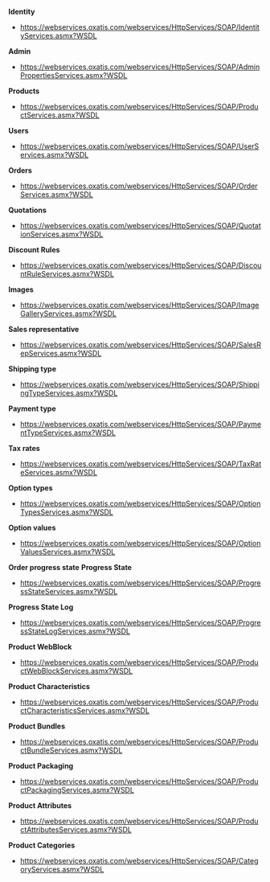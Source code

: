**Identity**
- https://webservices.oxatis.com/webservices/HttpServices/SOAP/IdentityServices.asmx?WSDL

**Admin**
- https://webservices.oxatis.com/webservices/HttpServices/SOAP/AdminPropertiesServices.asmx?WSDL

**Products**
- https://webservices.oxatis.com/webservices/HttpServices/SOAP/ProductServices.asmx?WSDL

**Users**
- https://webservices.oxatis.com/webservices/HttpServices/SOAP/UserServices.asmx?WSDL

**Orders**
- https://webservices.oxatis.com/webservices/HttpServices/SOAP/OrderServices.asmx?WSDL

**Quotations**
- https://webservices.oxatis.com/webservices/HttpServices/SOAP/QuotationServices.asmx?WSDL

**Discount Rules**
- https://webservices.oxatis.com/webservices/HttpServices/SOAP/DiscountRuleServices.asmx?WSDL

**Images**
- https://webservices.oxatis.com/webservices/HttpServices/SOAP/ImageGalleryServices.asmx?WSDL

**Sales representative**
- https://webservices.oxatis.com/webservices/HttpServices/SOAP/SalesRepServices.asmx?WSDL

**Shipping type**
- https://webservices.oxatis.com/webservices/HttpServices/SOAP/ShippingTypeServices.asmx?WSDL

**Payment type**
- https://webservices.oxatis.com/webservices/HttpServices/SOAP/PaymentTypeServices.asmx?WSDL

**Tax rates**
- https://webservices.oxatis.com/webservices/HttpServices/SOAP/TaxRateServices.asmx?WSDL

**Option types**
- https://webservices.oxatis.com/webservices/HttpServices/SOAP/OptionTypesServices.asmx?WSDL

**Option values**
- https://webservices.oxatis.com/webservices/HttpServices/SOAP/OptionValuesServices.asmx?WSDL

**Order progress state**
**Progress State**
- https://webservices.oxatis.com/webservices/HttpServices/SOAP/ProgressStateServices.asmx?WSDL

**Progress State Log**
- https://webservices.oxatis.com/webservices/HttpServices/SOAP/ProgressStateLogServices.asmx?WSDL

**Product WebBlock**
- https://webservices.oxatis.com/webservices/HttpServices/SOAP/ProductWebBlockServices.asmx?WSDL

**Product Characteristics**
- https://webservices.oxatis.com/webservices/HttpServices/SOAP/ProductCharacteristicsServices.asmx?WSDL

**Product Bundles**
- https://webservices.oxatis.com/webservices/HttpServices/SOAP/ProductBundleServices.asmx?WSDL

**Product Packaging**
- https://webservices.oxatis.com/webservices/HttpServices/SOAP/ProductPackagingServices.asmx?WSDL

**Product Attributes**
- https://webservices.oxatis.com/webservices/HttpServices/SOAP/ProductAttributesServices.asmx?WSDL

**Product Categories**
- https://webservices.oxatis.com/webservices/HttpServices/SOAP/CategoryServices.asmx?WSDL
